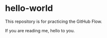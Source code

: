 # hello-world
This repository is for practicing the GitHub Flow.


If you are reading me, hello to you.
